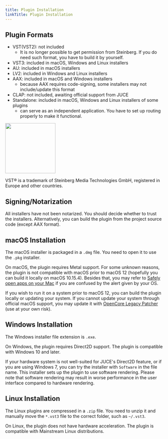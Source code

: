 ```yaml
---
title: Plugin Installation
linkTitle: Plugin Installation
---
```


## Plugin Formats

- VST(VST2): not included
    - It is no longer possible to get permission from Steinberg. If you do need such format, you have to build it by yourself.
- VST3: included in macOS, Windows and Linux installers
- AU: included in macOS installers
- LV2: included in Windows and Linux installers
- AAX: included in macOS and Windows installers
    - because AAX requires code-signing, some installers may not include/update this format
- CLAP: not included, awaiting official support from JUCE
- Standalone: included in macOS, Windows and Linux installers of some plugins
    - can serve as an independent application. You have to set up routing properly to make it functional.

<img src="/images/vst3.png" style="width: 120pt; max-width: 100%; height: auto"/>

VST® is a trademark of Steinberg Media Technologies GmbH, registered in Europe and other countries.

## Signing/Notarization

All installers have not been notarized. You should decide whether to trust the installers. Alternatively, you can build the plugin from the project source code (except AAX format).

## macOS Installation

The macOS installer is packaged in a `.dmg` file. You need to open it to use the `.pkg` installer.

On macOS, the plugin requires Metal support. For some unknown reasons, the plugin is not compatible with macOS prior to macOS 12 (hopefully you can build it locally on macOS 10.15.4). Besides that, you may refer to [Safely open apps on your Mac](https://support.apple.com/en-us/102445) if you are confused by the alert given by your OS.

If you wish to run it on a system prior to macOS 12, you can build the plugin locally or updating your system. If you cannot update your system through official macOS support, you may update it with [OpenCore Legacy Patcher](https://github.com/dortania/OpenCore-Legacy-Patcher) (use at your own risk).

## Windows Installation

The Windows installer file extension is `.exe`.

On Windows, the plugin requires Direct2D support. The plugin is compatible with Windows 10 and later.

If your hardware system is not well-suited for JUCE's Direct2D feature, or if you are using Windows 7, you can try the installer with `Software` in the file name. This installer sets up the plugin to use software rendering. Please note that software rendering may result in worse performance in the user interface compared to hardware rendering.

## Linux Installation

The Linux plugins are compressed in a `.zip` file. You need to unzip it and manually move the `*.vst3` file to the correct folder, such as `~/.vst3`.

On Linux, the plugin does not have hardware acceleration. The plugin is compatible with Mainstream Linux distributions.